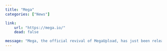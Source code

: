 ```yaml
---
title: "Mega"
categories: ["News"]

link:
    url: "https://mega.io/"
    dead: false

message: "Mega, the official revival of MegaUpload, has just been released!"
---
```

